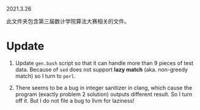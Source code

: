 2021.3.26

此文件夹包含第三届数计学院算法大赛相关的文件。

# Update

1. Update `gen.bash` script so that it can handle more than 9 pieces of test data. Because of `sed` does not support **lazy match** (aka. non-greedy match) so I turn to `perl`.

2. There seems to be a bug in integer sanitizer in clang, which cause the program (exactly problem 2 solution) outputs different result. So I turn off it. But I do not file a bug to llvm for laziness!
